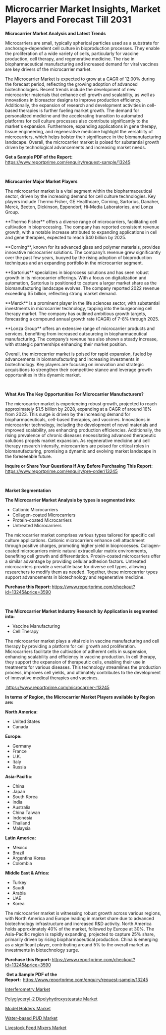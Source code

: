 <p><h1>Microcarrier Market Insights, Market Players and Forecast Till 2031</h1></p><p><strong>Microcarrier Market Analysis and Latest Trends</strong></p>
<p><p>Microcarriers are small, typically spherical particles used as a substrate for anchorage-dependent cell culture in bioproduction processes. They enable the proliferation of a wide variety of cells, particularly for vaccine production, cell therapy, and regenerative medicine. The rise in biopharmaceutical manufacturing and increased demand for viral vaccines are key drivers of the microcarrier market.</p><p>The Microcarrier Market is expected to grow at a CAGR of 12.00% during the forecast period, reflecting the growing adoption of advanced biotechnologies. Recent trends include the development of new microcarrier materials that enhance cell growth and scalability, as well as innovations in bioreactor designs to improve production efficiency. Additionally, the expansion of research and development activities in cell-based therapies is further fueling market growth. The demand for personalized medicine and the accelerating transition to automated platforms for cell culture processes also contribute significantly to the market's expansion. Furthermore, expanding applications in gene therapy, tissue engineering, and regenerative medicine highlight the versatility of microcarriers, which helps bolster their significance in the biomanufacturing landscape. Overall, the microcarrier market is poised for substantial growth driven by technological advancements and increasing market needs.</p></p>
<p><strong>Get a Sample PDF of the Report:&nbsp;</strong> <a href="https://www.reportprime.com/enquiry/request-sample/13245?utm_campaign=11&utm_medium=2&utm_source=Github&utm_content=ia&utm_term=18102024&utm_id=microcarrier">https://www.reportprime.com/enquiry/request-sample/13245</a></p>
<p>&nbsp;</p>
<p><strong>Microcarrier Major Market Players</strong></p>
<p><p>The microcarrier market is a vital segment within the biopharmaceutical sector, driven by the increasing demand for cell culture technologies. Key players include Thermo Fisher, GE Healthcare, Corning, Sartorius, Danaher, Merck, Becton, Dickinson, Eppendorf, Hi-Media Laboratories, and Lonza Group.</p><p>**Thermo Fisher** offers a diverse range of microcarriers, facilitating cell cultivation in bioprocessing. The company has reported consistent revenue growth, with a notable increase attributed to expanding applications in cell and gene therapies, expected to reach $40 billion by 2025.</p><p>**Corning**, known for its advanced glass and polymer materials, provides innovative microcarrier solutions. The company’s revenue grew significantly over the past few years, buoyed by the rising adoption of bioproduction techniques and an expanding portfolio in the microcarrier segment.</p><p>**Sartorius** specializes in bioprocess solutions and has seen robust growth in its microcarrier offerings. With a focus on digitalization and automation, Sartorius is positioned to capture a larger market share as the biomanufacturing landscape evolves. The company reported 2022 revenue exceeding $5 billion, reflecting strong market demand.</p><p>**Merck** is a prominent player in the life sciences sector, with substantial investments in microcarrier technology, tapping into the burgeoning cell therapy market. The company has outlined ambitious growth targets, forecasting a compound annual growth rate (CAGR) of 7-8% through 2025.</p><p>**Lonza Group** offers an extensive range of microcarrier products and services, benefiting from increased outsourcing in biopharmaceutical manufacturing. The company’s revenue has also shown a steady increase, with strategic partnerships enhancing their market position.</p><p>Overall, the microcarrier market is poised for rapid expansion, fueled by advancements in biomanufacturing and increasing investments in biotechnology. Key players are focusing on innovation and strategic acquisitions to strengthen their competitive stance and leverage growth opportunities in this dynamic market.</p></p>
<p>&nbsp;</p>
<p><strong>What Are The Key Opportunities For Microcarrier Manufacturers?</strong></p>
<p><p>The microcarrier market is experiencing robust growth, projected to reach approximately $1.5 billion by 2028, expanding at a CAGR of around 16% from 2023. This surge is driven by the increasing demand for biopharmaceuticals, cell-based therapies, and vaccines. Innovations in microcarrier technology, including the development of novel materials and improved scalability, are enhancing production efficiencies. Additionally, the rising prevalence of chronic diseases necessitating advanced therapeutic solutions propels market expansion. As regenerative medicine and cell therapy research intensify, microcarriers are poised for critical roles in biomanufacturing, promising a dynamic and evolving market landscape in the foreseeable future.</p></p>
<p><strong>Inquire or Share Your Questions If Any Before Purchasing This Report:</strong> <a href="https://www.reportprime.com/enquiry/pre-order/13245?utm_campaign=11&utm_medium=2&utm_source=Github&utm_content=ia&utm_term=18102024&utm_id=microcarrier">https://www.reportprime.com/enquiry/pre-order/13245</a></p>
<p>&nbsp;</p>
<p><strong>Market Segmentation</strong></p>
<p><strong>The Microcarrier Market Analysis by types is segmented into:</strong></p>
<p><ul><li>Cationic Microcarriers</li><li>Collagen-coated Microcarriers</li><li>Protein-coated Microcarriers</li><li>Untreated Microcarriers</li></ul></p>
<p><p>The microcarrier market comprises various types tailored for specific cell culture applications. Cationic microcarriers enhance cell attachment through positive charges, promoting higher yield in bioprocesses. Collagen-coated microcarriers mimic natural extracellular matrix environments, benefiting cell growth and differentiation. Protein-coated microcarriers offer a similar advantage by providing cellular adhesion factors. Untreated microcarriers provide a versatile base for diverse cell types, allowing researchers to modify them as needed. Together, these microcarrier types support advancements in biotechnology and regenerative medicine.</p></p>
<p><strong>Purchase this Report:&nbsp;</strong><a href="https://www.reportprime.com/checkout?id=13245&price=3590&utm_campaign=11&utm_medium=2&utm_source=Github&utm_content=ia&utm_term=18102024&utm_id=microcarrier">https://www.reportprime.com/checkout?id=13245&price=3590</a></p>
<p>&nbsp;</p>
<p><strong>The Microcarrier Market Industry Research by Application is segmented into:</strong></p>
<p><ul><li>Vaccine Manufacturing</li><li>Cell Therapy</li></ul></p>
<p><p>The microcarrier market plays a vital role in vaccine manufacturing and cell therapy by providing a platform for cell growth and proliferation. Microcarriers facilitate the cultivation of adherent cells in suspension, enhancing scalability and efficiency in vaccine production. In cell therapy, they support the expansion of therapeutic cells, enabling their use in treatments for various diseases. This technology streamlines the production process, improves cell yields, and ultimately contributes to the development of innovative medical therapies and vaccines.</p></p>
<p><a href="https://www.reportprime.com/microcarrier-r13245?utm_campaign=11&utm_medium=2&utm_source=Github&utm_content=ia&utm_term=18102024&utm_id=microcarrier">&nbsp;https://www.reportprime.com/microcarrier-r13245</a></p>
<p><strong>In terms of Region, the Microcarrier Market Players available by Region are:</strong></p>
<p>
    <p> <strong> North America: </strong>
        <ul>
            <li>United States</li>
            <li>Canada</li>
        </ul>
        </p> 
    <p> <strong> Europe: </strong>
        <ul>
            <li>Germany</li>
            <li>France</li>
            <li>U.K.</li>
            <li>Italy</li>
            <li>Russia</li>
        </ul>
        </p> 
    <p> <strong> Asia-Pacific: </strong>
        <ul>
            <li>China</li>
            <li>Japan</li>
            <li>South Korea</li>
            <li>India</li>
            <li>Australia</li>
            <li>China Taiwan</li>
            <li>Indonesia</li>
            <li>Thailand</li>
            <li>Malaysia</li>
        </ul>
        </p> 
    <p> <strong> Latin America: </strong>
        <ul>
            <li>Mexico</li>
            <li>Brazil</li>
            <li>Argentina Korea</li>
            <li>Colombia</li>
        </ul>
        </p> 
    <p> <strong> Middle East & Africa: </strong>
        <ul>
            <li>Turkey</li>
            <li>Saudi</li>
            <li>Arabia</li>
            <li>UAE</li>
            <li>Korea</li>
        </ul>
    </p>
    </p>
<p><p>The microcarrier market is witnessing robust growth across various regions, with North America and Europe leading in market share due to advanced biotechnology infrastructure and increased R&D activity. North America holds approximately 40% of the market, followed by Europe at 30%. The Asia-Pacific region is rapidly expanding, projected to capture 25% share, primarily driven by rising biopharmaceutical production. China is emerging as a significant player, contributing around 5% to the overall market as investments in biotechnology surge.</p></p>
<p><strong>Purchase this Report: </strong><a href="https://www.reportprime.com/checkout?id=13245&price=3590&utm_campaign=11&utm_medium=2&utm_source=Github&utm_content=ia&utm_term=18102024&utm_id=microcarrier">https://www.reportprime.com/checkout?id=13245&price=3590</a></p>
<p>&nbsp;<strong>Get a Sample PDF of the Report:&nbsp;&nbsp;</strong><a href="https://www.reportprime.com/enquiry/request-sample/13245?utm_campaign=11&utm_medium=2&utm_source=Github&utm_content=ia&utm_term=18102024&utm_id=microcarrier">https://www.reportprime.com/enquiry/request-sample/13245</a></p>
<p><strong></strong></p>
<p><p><a href="https://github.com/ambertqocronceb/Market-Research-Report-List-1/blob/main/interferometry-market.md?utm_campaign=11&utm_medium=2&utm_source=Github&utm_content=ia&utm_term=18102024&utm_id=microcarrier">Interferometry Market</a></p><p><a href="https://www.linkedin.com/pulse/regulatory-landscape-its-influence-global-polyglyceryl-2-dipolyhydroxystearate-ffmxc?utm_campaign=11&utm_medium=2&utm_source=Github&utm_content=ia&utm_term=18102024&utm_id=microcarrier">Polyglyceryl-2 Dipolyhydroxystearate Market</a></p><p><a href="https://github.com/ellinutterosx5/Market-Research-Report-List-1/blob/main/model-holders-market.md?utm_campaign=11&utm_medium=2&utm_source=Github&utm_content=ia&utm_term=18102024&utm_id=microcarrier">Model Holders Market</a></p><p><a href="https://www.linkedin.com/pulse/unlocking-growth-potential-strategic-analysis-water-based-o0uoc?utm_campaign=11&utm_medium=2&utm_source=Github&utm_content=ia&utm_term=18102024&utm_id=microcarrier">Water-based PUD Market</a></p><p><a href="https://issuu.com/reportprime-2/docs/livestock-feed-mixers-market-size-2_34d0fcc3ea43bf?utm_campaign=11&utm_medium=2&utm_source=Github&utm_content=ia&utm_term=18102024&utm_id=microcarrier">Livestock Feed Mixers Market</a></p></p>
